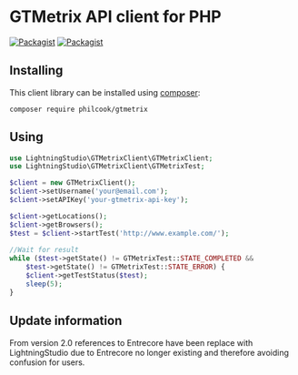 # GTMetrix API client for PHP

[![Packagist](https://img.shields.io/packagist/v/philcook/gtmetrix.svg)](https://packagist.org/packages/philcook/gtmetrix)
[![Packagist](https://img.shields.io/packagist/l/philcook/gtmetrix.svg)](https://packagist.org/packages/philcook/gtmetrix)

## Installing

This client library can be installed using [composer](https://getcomposer.org/):

    composer require philcook/gtmetrix
    
## Using

```php
use LightningStudio\GTMetrixClient\GTMetrixClient;
use LightningStudio\GTMetrixClient\GTMetrixTest;

$client = new GTMetrixClient();
$client->setUsername('your@email.com');
$client->setAPIKey('your-gtmetrix-api-key');

$client->getLocations();
$client->getBrowsers();
$test = $client->startTest('http://www.example.com/');
 
//Wait for result
while ($test->getState() != GTMetrixTest::STATE_COMPLETED &&
    $test->getState() != GTMetrixTest::STATE_ERROR) {
    $client->getTestStatus($test);
    sleep(5);
}
```

## Update information

From version 2.0 references to Entrecore have been replace with LightningStudio due to Entrecore no longer existing and therefore avoiding confusion for users. 
